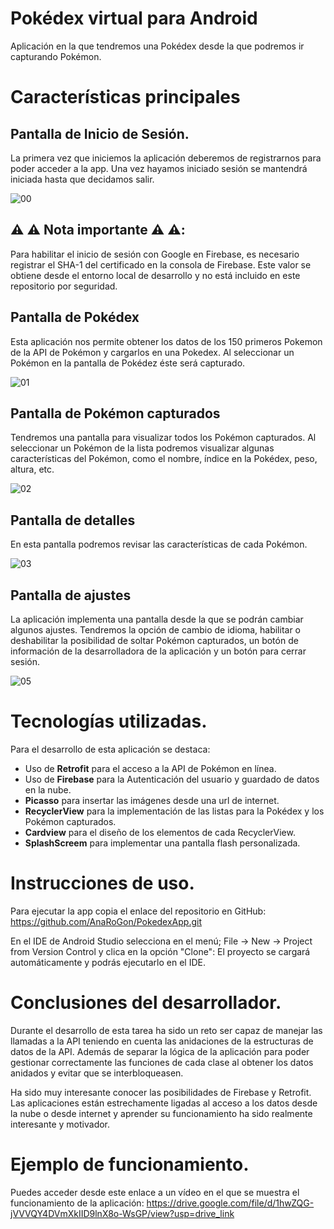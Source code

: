 # Pokédex virtual para Android
Aplicación en la que tendremos una Pokédex desde la que podremos ir capturando Pokémon. 


# Características principales
## Pantalla de Inicio de Sesión. 
La primera vez que iniciemos la aplicación deberemos de registrarnos para poder acceder a la app. 
Una vez hayamos iniciado sesión se mantendrá iniciada hasta que decidamos salir. 

![00](https://github.com/user-attachments/assets/2acc63e7-a51b-4c2b-b2dc-1683bb8ad5e5)

## ⚠️ ⚠️ Nota importante ⚠️ ⚠️:
Para habilitar el inicio de sesión con Google en Firebase, es necesario registrar el SHA-1 del certificado en la consola de Firebase. 
Este valor se obtiene desde el entorno local de desarrollo y no está incluido en este repositorio por seguridad.

## Pantalla de Pokédex
Esta aplicación nos permite obtener los datos de los 150 primeros Pokemon de la API de Pokémon y cargarlos en una Pokedex.
Al seleccionar un Pokémon en la pantalla de Pokédez éste será capturado.

![01](https://github.com/user-attachments/assets/9af3b2ea-bba1-45f8-a89d-3b16c2f36553)

## Pantalla de Pokémon capturados
Tendremos una pantalla para visualizar todos los Pokémon capturados.
Al seleccionar un Pokémon de la lista podremos visualizar algunas características del Pokémon, 
como el nombre, índice en la Pokédex, peso, altura, etc. 

![02](https://github.com/user-attachments/assets/71b68a97-d139-4698-b380-bcd9c3cbdb99)

## Pantalla de detalles
En esta pantalla podremos revisar las características de cada Pokémon. 

![03](https://github.com/user-attachments/assets/2a5dc738-7dd7-4ee0-9a16-4832e3fb9a88)

## Pantalla de ajustes
La aplicación implementa una pantalla desde la que se podrán cambiar algunos ajustes. 
Tendremos la opción de cambio de idioma, habilitar o deshabilitar la posibilidad de soltar Pokémon capturados,
un botón de información de la desarrolladora de la aplicación y un botón para cerrar sesión. 

![05](https://github.com/user-attachments/assets/f32e7e61-9f7e-4eca-a96b-39d634392fe0)

# Tecnologías utilizadas. 

Para el desarrollo de esta aplicación se destaca: 
* Uso de **Retrofit** para el acceso a la API de Pokémon en línea.
* Uso de **Firebase** para la Autenticación del usuario y guardado de datos en la nube.
* **Picasso** para insertar las imágenes desde una url de internet.
* **RecyclerView** para la implementación de las listas para la Pokédex y los Pokémon capturados.
* **Cardview** para el diseño de los elementos de cada RecyclerView.
* **SplashScreem** para implementar una pantalla flash personalizada.
  
# Instrucciones de uso.

Para ejecutar la app copia el enlace del repositorio en GitHub: <https://github.com/AnaRoGon/PokedexApp.git>

En el IDE de Android Studio selecciona en el menú; 
File -> New -> Project from Version Control y clica en la opción "Clone": 
El proyecto se cargará automáticamente y podrás ejecutarlo en el IDE. 

# Conclusiones del desarrollador.

Durante el desarrollo de esta tarea ha sido un reto ser capaz de manejar las llamadas a la API
teniendo en cuenta las anidaciones de la estructuras de datos de la API.
Además de separar la lógica de la aplicación para poder gestionar correctamente las funciones de cada
clase al obtener los datos anidados y evitar que se interbloqueasen.

Ha sido muy interesante conocer las posibilidades de Firebase y Retrofit. Las aplicaciones están estrechamente
ligadas al acceso a los datos desde la nube o desde internet y aprender su funcionamiento ha sido realmente interesante y motivador.

# Ejemplo de funcionamiento.

Puedes acceder desde este enlace a un vídeo en el que se muestra el funcionamiento de la aplicación: 
<https://drive.google.com/file/d/1hwZQG-jVVVQY4DVmXkIID9lnX8o-WsGP/view?usp=drive_link>


